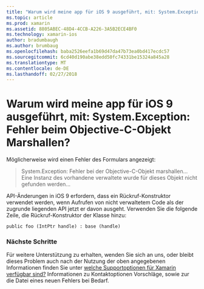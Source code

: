 ```yaml
---
title: "Warum wird meine app für iOS 9 ausgeführt, mit: System.Exception: Fehler beim Objective-C-Objekt Marshallen?"
ms.topic: article
ms.prod: xamarin
ms.assetid: 8805ABEC-48D4-4CCB-A226-3A5B2ECE4BF0
ms.technology: xamarin-ios
author: bradumbaugh
ms.author: brumbaug
ms.openlocfilehash: baba2526eefa1b69d47da47b73ea0bd417ecdc57
ms.sourcegitcommit: 6cd40d190abe38edd50fc74331be15324a845a28
ms.translationtype: MT
ms.contentlocale: de-DE
ms.lasthandoff: 02/27/2018
---
```

# <a name="why-does-my-ios-9-app-fail-with-systemexception-failed-to-marshal-the-objective-c-object"></a>Warum wird meine app für iOS 9 ausgeführt, mit: System.Exception: Fehler beim Objective-C-Objekt Marshallen?

Möglicherweise wird einen Fehler des Formulars angezeigt:

> System.Exception: Fehler bei der Objective-C-Objekt marshallen... Eine Instanz des vorhandene verwaltete wurde für dieses Objekt nicht gefunden werden...

API-Änderungen in iOS 9 erfordern, dass ein Rückruf-Konstruktor verwendet werden, wenn Aufrufen von nicht verwaltetem Code als der zugrunde liegenden API jetzt er davon ausgeht. Verwenden Sie die folgende Zeile, die Rückruf-Konstruktor der Klasse hinzu: 

`public foo (IntPtr handle) : base (handle) ` 

### <a name="next-steps"></a>Nächste Schritte

Für weitere Unterstützung zu erhalten, wenden Sie sich an uns, oder bleibt dieses Problem auch nach der Nutzung der oben angegebenen Informationen finden Sie unter [welche Supportoptionen für Xamarin verfügbar sind?](~/cross-platform/troubleshooting/support-options.md) Informationen zu Kontaktoptionen Vorschläge, sowie zur die Datei eines neuen Fehlers bei Bedarf. 
